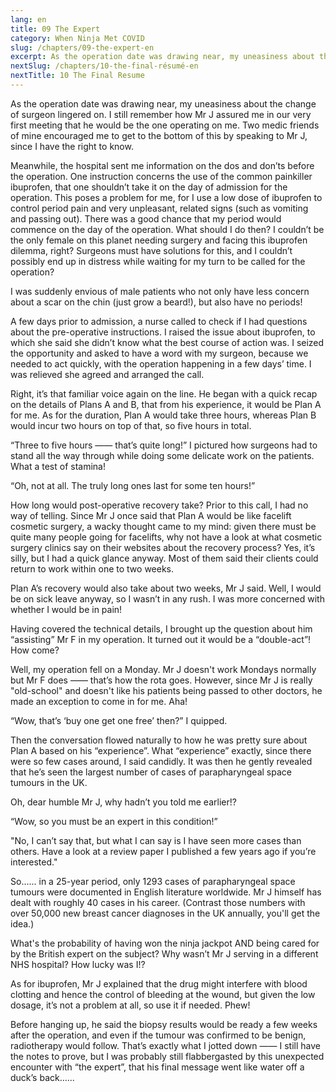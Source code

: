 ```yaml
---
lang: en
title: 09 The Expert
category: When Ninja Met COVID
slug: /chapters/09-the-expert-en
excerpt: As the operation date was drawing near, my uneasiness about the change of surgeon lingered on. I still remember how Mr J assured me in our very first meeting that he would be the one operating on me.
nextSlug: /chapters/10-the-final-résumé-en
nextTitle: 10 The Final Resume
---
```


As the operation date was drawing near, my uneasiness about the change of surgeon lingered on. I still remember how Mr J assured me in our very first meeting that he would be the one operating on me. Two medic friends of mine encouraged me to get to the bottom of this by speaking to Mr J, since I have the right to know.
 
Meanwhile, the hospital sent me information on the dos and don’ts before the operation. One instruction concerns the use of the common painkiller ibuprofen, that one shouldn’t take it on the day of admission for the operation. This poses a problem for me, for I use a low dose of ibuprofen to control period pain and very unpleasant, related signs (such as vomiting and passing out). There was a good chance that my period would commence on the day of the operation. What should I do then? I couldn’t be the only female on this planet needing surgery and facing this ibuprofen dilemma, right? Surgeons must have solutions for this, and I couldn’t possibly end up in distress while waiting for my turn to be called for the operation? 
 
I was suddenly envious of male patients who not only have less concern about a scar on the chin (just grow a beard!), but also have no periods!
 
A few days prior to admission, a nurse called to check if I had questions about the pre-operative instructions. I raised the issue about ibuprofen, to which she said she didn’t know what the best course of action was. I seized the opportunity and asked to have a word with my surgeon, because we needed to act quickly, with the operation happening in a few days’ time. I was relieved she agreed and arranged the call.
 
Right, it’s that familiar voice again on the line. He began with a quick recap on the details of Plans A and B, that from his experience, it would be Plan A for me. As for the duration, Plan A would take three hours, whereas Plan B would incur two hours on top of that, so five hours in total.
 
“Three to five hours —— that’s quite long!” I pictured how surgeons had to stand all the way through while doing some delicate work on the patients. What a test of stamina!
 
“Oh, not at all. The truly long ones last for some ten hours!”
 
How long would post-operative recovery take? Prior to this call, I had no way of telling. Since Mr J once said that Plan A would be like facelift cosmetic surgery, a wacky thought came to my mind: given there must be quite many people going for facelifts, why not have a look at what cosmetic surgery clinics say on their websites about the recovery process? Yes, it’s silly, but I had a quick glance anyway. Most of them said their clients could return to work within one to two weeks.
 
Plan A’s recovery would also take about two weeks, Mr J said. Well, I would be on sick leave anyway, so I wasn’t in any rush. I was more concerned with whether I would be in pain!
 
Having covered the technical details, I brought up the question about him “assisting” Mr F in my operation. It turned out it would be a “double-act”! How come?
 
Well, my operation fell on a Monday. Mr J doesn't work Mondays normally but Mr F does —— that’s how the rota goes. However, since Mr J is really "old-school" and doesn't like his patients being passed to other doctors, he made an exception to come in for me. Aha!
 
“Wow, that’s ‘buy one get one free’ then?” I quipped.
 
Then the conversation flowed naturally to how he was pretty sure about Plan A based on his “experience”. What “experience” exactly, since there were so few cases around, I said candidly.  It was then he gently revealed that he’s seen the largest number of cases of parapharyngeal space tumours in the UK.
 
Oh, dear humble Mr J, why hadn’t you told me earlier!?
 
<q>Wow, so you must be an expert in this condition!
 
"No, I can’t say that, but what I can say is I have seen more cases than others. Have a look at a review paper I published a few years ago if you’re interested."

So...... in a 25-year period, only 1293 cases of parapharyngeal space tumours were documented in English literature worldwide. Mr J himself has dealt with roughly 40 cases in his career. (Contrast those numbers with over 50,000 new breast cancer diagnoses in the UK annually, you'll get the idea.)

What's the probability of having won the ninja jackpot AND being cared for by the British expert on the subject? Why wasn’t Mr J serving in a different NHS hospital? How lucky was I!?

As for ibuprofen, Mr J explained that the drug might interfere with blood clotting and hence the control of bleeding at the wound, but given the low dosage, it’s not a problem at all, so use it if needed. Phew!

Before hanging up, he said the biopsy results would be ready a few weeks after the operation, and even if the tumour was confirmed to be benign, radiotherapy would follow. That’s exactly what I jotted down —— I still have the notes to prove, but I was probably still flabbergasted by this unexpected encounter with “the expert”, that his final message went like water off a duck’s back......